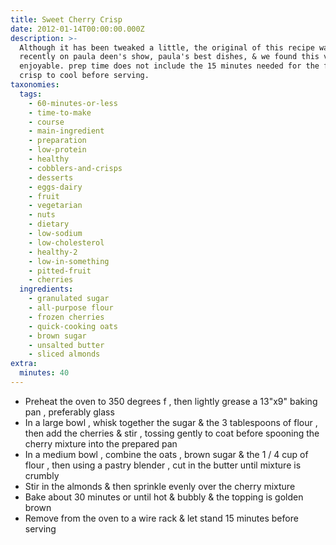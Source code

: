 ```yaml
---
title: Sweet Cherry Crisp
date: 2012-01-14T00:00:00.000Z
description: >-
  Although it has been tweaked a little, the original of this recipe was seen
  recently on paula deen's show, paula's best dishes, & we found this very
  enjoyable. prep time does not include the 15 minutes needed for the finished
  crisp to cool before serving.
taxonomies:
  tags:
    - 60-minutes-or-less
    - time-to-make
    - course
    - main-ingredient
    - preparation
    - low-protein
    - healthy
    - cobblers-and-crisps
    - desserts
    - eggs-dairy
    - fruit
    - vegetarian
    - nuts
    - dietary
    - low-sodium
    - low-cholesterol
    - healthy-2
    - low-in-something
    - pitted-fruit
    - cherries
  ingredients:
    - granulated sugar
    - all-purpose flour
    - frozen cherries
    - quick-cooking oats
    - brown sugar
    - unsalted butter
    - sliced almonds
extra:
  minutes: 40
---
```

 - Preheat the oven to 350 degrees f , then lightly grease a 13"x9" baking pan , preferably glass
 - In a large bowl , whisk together the sugar & the 3 tablespoons of flour , then add the cherries & stir , tossing gently to coat before spooning the cherry mixture into the prepared pan
 - In a medium bowl , combine the oats , brown sugar & the 1 / 4 cup of flour , then using a pastry blender , cut in the butter until mixture is crumbly
 - Stir in the almonds & then sprinkle evenly over the cherry mixture
 - Bake about 30 minutes or until hot & bubbly & the topping is golden brown
 - Remove from the oven to a wire rack & let stand 15 minutes before serving
